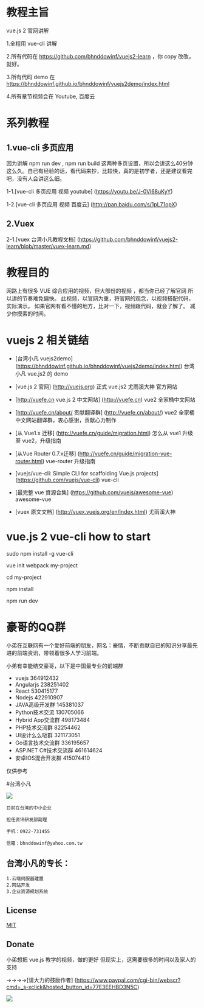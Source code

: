 # 教程主旨

  vue.js 2 官网讲解

  1.全程用 vue-cli 讲解

  2.所有代码在 https://github.com/bhnddowinf/vuejs2-learn ，你 copy 改改，就好。

  3.所有代码 demo 在 https://bhnddowinf.github.io/bhnddowinf/vuejs2demo/index.html

  4.所有章节视频会在 Youtube, 百度云

# 系列教程

## 1.vue-cli 多页应用

  因为讲解 npm run dev , npm run build  这两种多页设置，所以会讲这么40分钟这么久。自已有经验的话，看代码来抄，比较快，真的是初学者，还是建议看完吧，没有人会讲这么细。

  1-1.[vue-cli 多页应用 视频 youtube] (https://youtu.be/J-0Vl68uKyY)

  1-2.[vue-cli 多页应用 视频 百度云] (http://pan.baidu.com/s/1pL71opX)

## 2.Vuex

  2-1.[vuex 台湾小凡教程文档] (https://github.com/bhnddowinf/vuejs2-learn/blob/master/vuex-learn.md)

# 教程目的

  网路上有很多 VUE 综合应用的视频，但大部份的视频 ，都当你已经了解官网
  所以讲的节奏难免偏快。
  此视频，以官网为重，将官网的观念，以视频搭配代码，实际演示。
  如果官网有看不懂的地方，比对一下，视频跟代码，就会了解了。
  减少你摸索的时间。

# vuejs 2 相关链结

- [台湾小凡 vuejs2demo] (https://bhnddowinf.github.io/bhnddowinf/vuejs2demo/index.html) 台湾小凡 vue.js2 的 demo

- [vue.js 2 官网] (http://vuejs.org) 正式 vue.js2 尤雨溪大神 官方网站

- [http://vuefe.cn vue.js 2 中文网站] (http://vuefe.cn) vue2 全家桶中文网站

- [http://vuefe.cn/about/ 贡献翻译群] (http://vuefe.cn/about/) vue2 全家桶中文网站翻译群，衷心感谢，贡献心力制作

- [从 Vue1.x 迁移] (http://vuefe.cn/guide/migration.html) 怎么从 vue1 升级至 vue2，升级指南

- [从Vue Router 0.7.x迁移] (http://vuefe.cn/guide/migration-vue-router.html) vue-router 升级指南

- [vuejs/vue-cli: Simple CLI for scaffolding Vue.js projects] (https://github.com/vuejs/vue-cli) vue-cli

- [最完整 vue 資源合集] (https://github.com/vuejs/awesome-vue) awesome-vue

- [vuex 原文文档] (http://vuex.vuejs.org/en/index.html) 尤雨溪大神

# vue.js 2 vue-cli how to start

  sudo npm install -g vue-cli

  vue init webpack my-project

  cd my-project

  npm install

  npm run dev



# 豪哥的QQ群

小弟在互联网有一个爱好前端的朋友，网名：豪情，不断贡献自已的知识分享最先进的前端资讯，带领着很多人学习前端。

小弟有幸能结交豪哥，以下是中国最专业的前端群

* vuejs 364912432
* Angularjs 238251402
* React 530415177
* Nodejs 422910907
* JAVA高级开发群 145381037
* Python技术交流 130705066
* Hybrid App交流群 498173484
* PHP技术交流群 82254462
* UI设计么么哒群 321173051
* Go语言技术交流群 336195657
* ASP.NET C#技术交流群 461614624
* 安卓IOS混合开发群 415074410

仅供参考


#台湾小凡

![](https://github.com/bhnddowinf/vuejs2-learn/blob/master/me.jpeg?raw=true)

    目前在台湾的中小企业

    担任资讯研发部副理

    手机：0922-731455

    信箱：bhnddowinf@yahoo.com.tw

## 台湾小凡的专长：

    1.云端伺服器建置
    2.网站开发
    3.企业资源规划系统


## License

  [MIT](http://opensource.org/licenses/MIT)

## Donate

  小弟想把 vue.js 教学的视频，做的更好
  但现实上，这需要很多的时间以及家人的支持

  →→→→[请大力的鼓励作者] (https://www.paypal.com/cgi-bin/webscr?cmd=_s-xclick&hosted_button_id=77E3EEHBD3N5C)

  ![](https://github.com/bhnddowinf/vuejs-learn/blob/master/03/wechat_qrcode.png)
